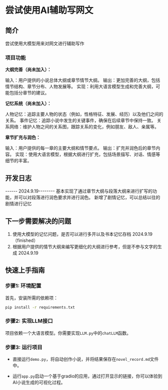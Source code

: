 # 尝试使用AI辅助写网文

## 简介

尝试使用大模型用来对网文进行辅助写作

### 项目功能

**大纲完善（尚未加入）：**

输入：用户提供的小说总体大纲或章节情节大纲。
输出：更加完善的大纲，包括情节结构、章节分布、人物发展等。
实现：利用大语言模型生成和完善大纲，可能包括分章节的建议。

**记忆系统（尚未加入）：**

人物记忆：追踪主要人物的状态（例如，性格特征、发展、经历）以及他们之间的关系。
事件记忆：追踪小说中发生的关键事件，确保在后续章节中保持一致。
关系网络：维护人物之间的关系图，跟踪关系的变化，例如朋友、敌人、亲属等。

**章节扩充与润色：**

输入：用户提供的每一章的主要大纲和情节要点。
输出：扩充并润色后的章节内容。
实现：使用大语言模型，根据大纲进行扩充，包括场景描写、对话、情感等细节的丰富。

## 开发日志

------ 2024.9.19--------
基本实现了通过章节大纲与段落大纲来进行扩写的功能，并可以对段落进行润色要求并进行润色。
新增了剧情记忆，可以总结以往的剧情进行记忆

## 下一步需要解决的问题

1. 使用大模型的记忆问题，是否可以进行多开以及书本记忆存档 2024.9.19（finished）
2. 根据用户提供的情节大纲来编写更细化的大纲进行参考，但是不参与文字的生成 2024.9.19

## 快速上手指南

### 步骤1: 环境配置

首先，安装所需的依赖项：

```bash
pip install -r requirements.txt
```

### 步骤2: 实现LLM接口

项目依赖一个大语言模型。你需要实现`LLM.py`中的`chatLLM`函数。

### 步骤3: 运行项目

- 直接运行`demo.py`，将自动创作小说，并将结果保存在`novel_record.md`文件中。

- 运行`app.py`启动一个基于gradio的应用，通过打开显示的链接，你可以体验到AI小说生成的可视化过程。

